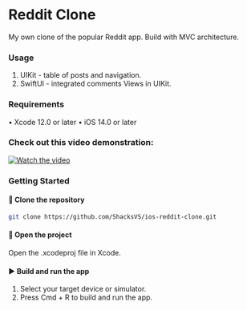 # Reddit Clone
My own clone of the popular Reddit app. Build with MVC architecture.

### Usage
1.	UIKit - table of posts and navigation.
2.	SwiftUI - integrated comments Views in UIKit.

### Requirements

•	Xcode 12.0 or later
•	iOS 14.0 or later

### Check out this video demonstration:

[![Watch the video](https://img.youtube.com/vi/uKc0mf7rVAM/0.jpg)](https://youtube.com/shorts/uKc0mf7rVAM)

### Getting Started

#### 🚀 Clone the repository
```bash
git clone https://github.com/ShacksVS/ios-reddit-clone.git
```

#### 📂 Open the project

Open the .xcodeproj file in Xcode.

#### ▶️ Build and run the app

1. Select your target device or simulator.
2. Press Cmd + R to build and run the app.
